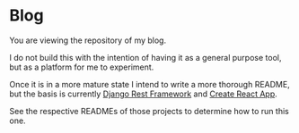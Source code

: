 # Blog

You are viewing the repository of my blog.

I do not build this with the intention of having it as a general purpose tool, but as a platform for me to experiment.

Once it is in a more mature state I intend to write a more thorough README, but the basis is currently [Django Rest Framework](https://github.com/encode/django-rest-framework) and [Create React App](https://github.com/facebook/create-react-app).

See the respective READMEs of those projects to determine how to run this one. 